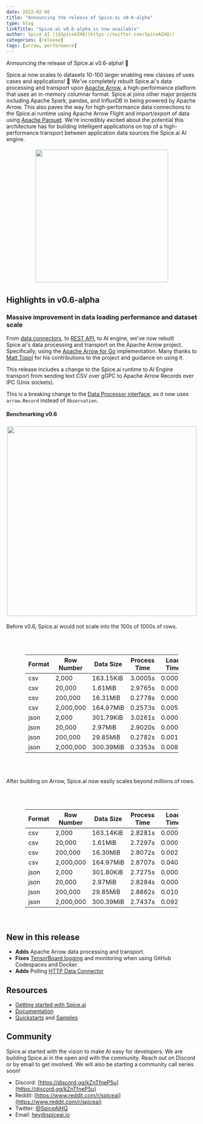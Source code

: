 ```yaml
---
date: 2022-02-08
title: "Announcing the release of Spice.ai v0.6-alpha"
type: blog
linkTitle: "Spice.ai v0.6-alpha is now available"
author: Spice AI ([@SpiceAIHQ](https://twitter.com/SpiceAIHQ))
categories: [release]
tags: [arrow, performance]
---
```


Announcing the release of Spice.ai v0.6-alpha! 🏹

Spice.ai now scales to datasets 10-100 larger enabling new classes of uses cases and applications! 🚀 We've completely rebuilt Spice.ai's data processing and transport upon [Apache Arrow](https://arrow.apache.org/), a high-performance platform that uses an in-memory columnar format. Spice.ai joins other major projects including Apache Spark, pandas, and InfluxDB in being powered by Apache Arrow. This also paves the way for high-performance data connections to the Spice.ai runtime using Apache Arrow Flight and import/export of data using [Apache Parquet](https://parquet.apache.org/). We're incredibly excited about the potential this architecture has for building intelligent applications on top of a high-performance transport between application data sources the Spice.ai AI engine.

<div style="display: flex; justify-content: center; padding: 5px;">
  <div style="display: flex; flex-direction: column;">
    <a href="https://arrow.apache.org/" target="_blank"><img style="max-width: 350px;" width="350" src="https://user-images.githubusercontent.com/80174/153089981-cd4fcf9e-53d4-4063-ae96-1354c8c6af6b.png" /></a>
  </div>
</div>

## Highlights in v0.6-alpha

### Massive improvement in data loading performance and dataset scale

From [data connectors](https://github.com/spiceai/data-components-contrib/tree/trunk/dataconnectors), to [REST API](https://docs.spiceai.org/api/), to AI engine, we've now rebuilt Spice.ai's data processing and transport on the Apache Arrow project. Specifically, using the [Apache Arrow for Go](https://github.com/apache/arrow/tree/master/go) implementation. Many thanks to [Matt Topol](https://github.com/zeroshade) for his contributions to the project and guidance on using it.

This release includes a change to the Spice.ai runtime to AI Engine transport from sending text CSV over gGPC to Apache Arrow Records over IPC (Unix sockets).

This is a breaking change to the [Data Processor interface](https://github.com/spiceai/data-components-contrib/tree/trunk/dataprocessors#contribution-guide), as it now uses `arrow.Record` instead of `Observation`.

#### Benchmarking v0.6

<div style="display: flex; justify-content: center; padding: 5px;">
  <div style="display: flex; flex-direction: column;">
    <img style="max-width: 500px;" width="500" src="" />
  </div>
</div>

Before v0.6, Spice.ai would not scale into the 100s of 1000s of rows.

<div class="table-wide" style="display: grid; justify-content: center; margin: 50px;">

| Format | Row Number | Data Size | Process Time | Load Time | Transport time | Memory Usage |
| ------ | ---------- | --------- | ------------ | --------- | -------------- | ------------ |
| csv    | 2,000      | 163.15KiB | 3.0005s      | 0.0000s   | 0.0100s        | 423.754MiB   |
| csv    | 20,000     | 1.61MiB   | 2.9765s      | 0.0000s   | 0.0938s        | 479.644MiB   |
| csv    | 200,000    | 16.31MiB  | 0.2778s      | 0.0000s   | NA (error)     | 0.000MiB     |
| csv    | 2,000,000  | 164.97MiB | 0.2573s      | 0.0050s   | NA (error)     | 0.000MiB     |
| json   | 2,000      | 301.79KiB | 3.0261s      | 0.0000s   | 0.0282s        | 422.135MiB   |
| json   | 20,000     | 2.97MiB   | 2.9020s      | 0.0000s   | 0.2541s        | 459.138MiB   |
| json   | 200,000    | 29.85MiB  | 0.2782s      | 0.0010s   | NA (error)     | 0.000MiB     |
| json   | 2,000,000  | 300.39MiB | 0.3353s      | 0.0080s   | NA (error)     | 0.000MiB     |

</div>

After building on Arrow, Spice.ai now easily scales beyond millions of rows.

<div class="table-wide" style="display: grid; justify-content: center; margin: 50px;">

| Format | Row Number | Data Size | Process Time | Load Time | Transport time | Memory Usage |
| ------ | ---------- | --------- | ------------ | --------- | -------------- | ------------ |
| csv    | 2,000      | 163.14KiB | 2.8281s      | 0.0000s   | 0.0194s        | 439.580MiB   |
| csv    | 20,000     | 1.61MiB   | 2.7297s      | 0.0000s   | 0.0658s        | 461.836MiB   |
| csv    | 200,000    | 16.30MiB  | 2.8072s      | 0.0020s   | 0.4830s        | 639.763MiB   |
| csv    | 2,000,000  | 164.97MiB | 2.8707s      | 0.0400s   | 4.2680s        | 1897.738MiB  |
| json   | 2,000      | 301.80KiB | 2.7275s      | 0.0000s   | 0.0367s        | 436.238MiB   |
| json   | 20,000     | 2.97MiB   | 2.8284s      | 0.0000s   | 0.2334s        | 473.550MiB   |
| json   | 200,000    | 29.85MiB  | 2.8862s      | 0.0100s   | 1.7725s        | 824.089MiB   |
| json   | 2,000,000  | 300.39MiB | 2.7437s      | 0.0920s   | 16.5743s       | 4044.118MiB  |

</div>

## New in this release

- **Adds** Apache Arrow data processing and transport.
- **Fixes** [TensorBoard logging](https://docs.spiceai.org/training/monitoring/) and monitoring when using GitHub Codespaces and Docker.
- **Adds** Polling [HTTP Data Connector](https://github.com/spiceai/data-components-contrib/blob/trunk/dataconnectors/http/README.md)

## Resources

- [Getting started with Spice.ai](https://docs.spiceai.org/getting-started/)
- [Documentation](https://docs.spiceai.org/)
- [Quickstarts](https://github.com/spiceai/quickstarts/blob/trunk/README.md) and [Samples](https://github.com/spiceai/samples/blob/trunk/README.md)

## Community

Spice.ai started with the vision to make AI easy for developers. We are building Spice.ai in the open and with the community. Reach out on Discord or by email to get involved. We will also be starting a community call series soon!

- Discord: [https://discord.gg/kZnTfneP5u](https://discord.gg/kZnTfneP5u)
- Reddit: [https://www.reddit.com/r/spiceai](https://www.reddit.com/r/spiceai)
- Twitter: [@SpiceAIHQ](https://twitter.com/spiceaihq)
- Email: [hey@spiceai.io](mailto:hey@spiceai.io)
